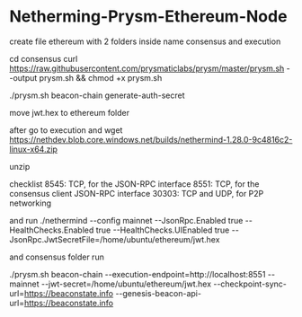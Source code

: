 # Netherming-Prysm-Ethereum-Node


create file ethereum with 2 folders inside name consensus and execution

cd consensus
curl https://raw.githubusercontent.com/prysmaticlabs/prysm/master/prysm.sh --output prysm.sh && chmod +x prysm.sh

./prysm.sh beacon-chain generate-auth-secret

move jwt.hex to ethereum folder

after go to execution and
wget https://nethdev.blob.core.windows.net/builds/nethermind-1.28.0-9c4816c2-linux-x64.zip

unzip

checklist
8545: TCP, for the JSON-RPC interface
8551: TCP, for the consensus client JSON-RPC interface
30303: TCP and UDP, for P2P networking

and run
./nethermind --config mainnet --JsonRpc.Enabled true --HealthChecks.Enabled true --HealthChecks.UIEnabled true --JsonRpc.JwtSecretFile=/home/ubuntu/ethereum/jwt.hex

and consensus folder run

./prysm.sh beacon-chain --execution-endpoint=http://localhost:8551 --mainnet --jwt-secret=/home/ubuntu/ethereum/jwt.hex --checkpoint-sync-url=https://beaconstate.info --genesis-beacon-api-url=https://beaconstate.info
